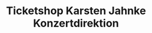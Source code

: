 ---
title: "Ticketshop Karsten Jahnke Konzertdirektion"
url: /hamburg/ticketshop-karsten-jahnke-konzertdirektion/
shop: Tickets
---